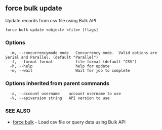 ## force bulk update

Update records from csv file using Bulk API

```
force bulk update <object> <file> [flags]
```

### Options

```
  -m, --concurrencymode mode   Concurrency mode.  Valid options are Serial and Parallel. (default "Parallel")
  -f, --format format          file format (default "CSV")
  -h, --help                   help for update
  -w, --wait                   Wait for job to complete
```

### Options inherited from parent commands

```
  -a, --account username    account username to use
  -V, --apiversion string   API version to use
```

### SEE ALSO

* [force bulk](force_bulk.md)	 - Load csv file or query data using Bulk API

